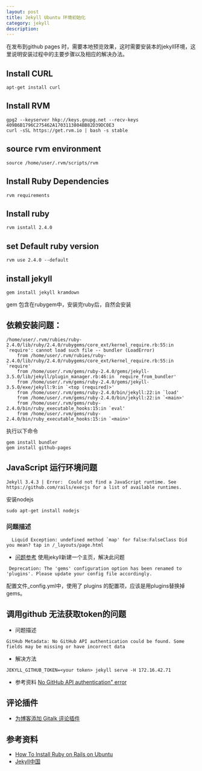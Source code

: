```yaml
---
layout: post
title: Jekyll Ubuntu 环境初始化
category: jekyll
description: 
---
```


在发布到github pages 时，需要本地预览效果，这时需要安装本的jekyll环境，这里说明安装过程中的主要步骤以及相应的解决办法。

## Install CURL

```
apt-get install curl
```

## Install RVM 

```
gpg2 --keyserver hkp://keys.gnupg.net --recv-keys 409B6B1796C275462A1703113804BB82D39DC0E3
curl -sSL https://get.rvm.io | bash -s stable
```

## source rvm environment

```
source /home/user/.rvm/scripts/rvm
```

## Install Ruby Dependencies 

```
rvm requirements
```

## Install ruby

```
rvm isntall 2.4.0
```

## set Default ruby version

```
rvm use 2.4.0 --default
```

## install jekyll

```
gem install jekyll kramdown
```
gem 包含在rubygem中，安装完ruby后，自然会安装


## 依赖安装问题：
```
/home/user/.rvm/rubies/ruby-2.4.0/lib/ruby/2.4.0/rubygems/core_ext/kernel_require.rb:55:in `require': cannot load such file -- bundler (LoadError)
	from /home/user/.rvm/rubies/ruby-2.4.0/lib/ruby/2.4.0/rubygems/core_ext/kernel_require.rb:55:in `require'
	from /home/user/.rvm/gems/ruby-2.4.0/gems/jekyll-3.5.0/lib/jekyll/plugin_manager.rb:46:in `require_from_bundler'
	from /home/user/.rvm/gems/ruby-2.4.0/gems/jekyll-3.5.0/exe/jekyll:9:in `<top (required)>'
	from /home/user/.rvm/gems/ruby-2.4.0/bin/jekyll:22:in `load'
	from /home/user/.rvm/gems/ruby-2.4.0/bin/jekyll:22:in `<main>'
	from /home/user/.rvm/gems/ruby-2.4.0/bin/ruby_executable_hooks:15:in `eval'
	from /home/user/.rvm/gems/ruby-2.4.0/bin/ruby_executable_hooks:15:in `<main>'

```
执行以下命令

```
gem install bundler
gem install github-pages
```

## JavaScript 运行环境问题 

```
Jekyll 3.4.3 | Error:  Could not find a JavaScript runtime. See https://github.com/rails/execjs for a list of available runtimes.
```

安装nodejs

```
sudo apt-get install nodejs
```

### 问题描述

```
  Liquid Exception: undefined method `map' for false:FalseClass Did you mean? tap in /_layouts/page.html

```

* [问题参考](https://github.com/github/pages-gem/issues/351) 使用jekyll新建一个主页，解决此问题

```
 Deprecation: The 'gems' configuration option has been renamed to 'plugins'. Please update your config file accordingly.
```
配置文件_config.yml中，使用了 plugins 的配置项，应该是用plugins替换掉gems。


## 调用github 无法获取token的问题

* 问题描述
```
GitHub Metadata: No GitHub API authentication could be found. Some fields may be missing or have incorrect data
```

* 解决方法
```
JEKYLL_GITHUB_TOKEN=<your token> jekyll serve -H 172.16.42.71
```

* 参考资料
[No GitHub API authentication" error](https://github.com/github/pages-gem/issues/399#issuecomment-361091215)

## 评论插件

* [为博客添加 Gitalk 评论插件](https://www.jianshu.com/p/78c64d07124d)

## 参考资料

* [How To Install Ruby on Rails on Ubuntu](https://tecadmin.net/install-ruby-on-rails-on-ubuntu/)
* [Jekyll中国](http://jekyllcn.com/)